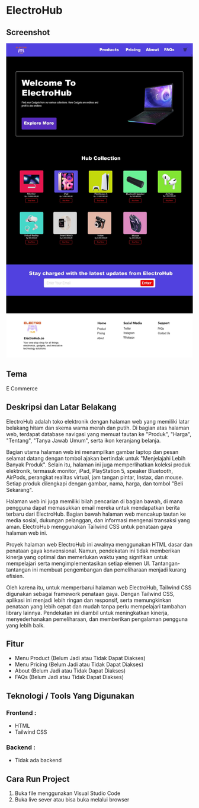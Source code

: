 # ElectroHub

## Screenshot
![Screenshot](ui-ux.jpg)

## Tema
E Commerce

## Deskripsi dan Latar Belakang

ElectroHub adalah toko elektronik dengan halaman web yang memiliki latar belakang hitam dan skema warna merah dan putih. Di bagian atas halaman web, terdapat database navigasi yang memuat tautan ke "Produk", "Harga", "Tentang", "Tanya Jawab Umum", serta ikon keranjang belanja.

Bagian utama halaman web ini menampilkan gambar laptop dan pesan selamat datang dengan tombol ajakan bertindak untuk "Menjelajahi Lebih Banyak Produk". Selain itu, halaman ini juga memperlihatkan koleksi produk elektronik, termasuk monitor, iPad, PlayStation 5, speaker Bluetooth, AirPods, perangkat realitas virtual, jam tangan pintar, Instax, dan mouse. Setiap produk dilengkapi dengan gambar, nama, harga, dan tombol "Beli Sekarang".

Halaman web ini juga memiliki bilah pencarian di bagian bawah, di mana pengguna dapat memasukkan email mereka untuk mendapatkan berita terbaru dari ElectroHub. Bagian bawah halaman web mencakup tautan ke media sosial, dukungan pelanggan, dan informasi mengenai transaksi yang aman. ElectroHub menggunakan Tailwind CSS untuk penataan gaya halaman web ini.

Proyek halaman web ElectroHub ini awalnya menggunakan HTML dasar dan penataan gaya konvensional. Namun, pendekatan ini tidak memberikan kinerja yang optimal dan memerlukan waktu yang signifikan untuk mempelajari serta mengimplementasikan setiap elemen UI. Tantangan-tantangan ini membuat pengembangan dan pemeliharaan menjadi kurang efisien.

Oleh karena itu, untuk memperbarui halaman web ElectroHub, Tailwind CSS digunakan sebagai framework penataan gaya. Dengan Tailwind CSS, aplikasi ini menjadi lebih ringan dan responsif, serta memungkinkan penataan yang lebih cepat dan mudah tanpa perlu mempelajari tambahan library lainnya. Pendekatan ini diambil untuk meningkatkan kinerja, menyederhanakan pemeliharaan, dan memberikan pengalaman pengguna yang lebih baik.

## Fitur
- Menu Product (Belum Jadi atau Tidak Dapat Diakses)
- Menu Pricing (Belum Jadi atau Tidak Dapat Diakses)
- About (Belum Jadi atau Tidak Dapat Diakses)
- FAQs (Belum Jadi atau Tidak Dapat Diakses)

## Teknologi / Tools Yang Digunakan
  ### Frontend : 
- HTML
- Tailwind CSS

### Backend : 
- Tidak ada backend

## Cara Run Project
  1. Buka file menggunakan Visual Studio Code
  2. Buka live sever atau bisa buka melalui browser
